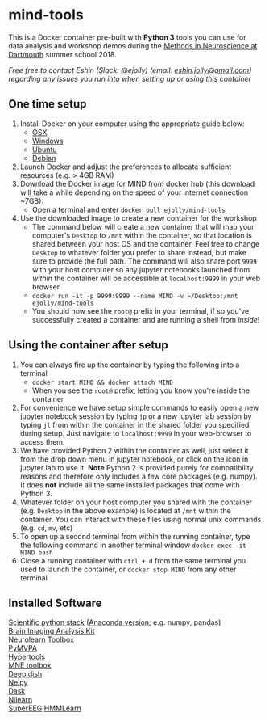 # mind-tools

This is a Docker container pre-built with **Python 3** tools you can use for data analysis and workshop demos during the [Methods in Neuroscience at Dartmouth](https://summer-mind.github.io/) summer school 2018.  

*Free free to contact Eshin (Slack: @ejolly) (email: eshin.jolly@gmail.com) regarding any issues you run into when setting up or using this container*

## One time setup
1. Install Docker on your computer using the appropriate guide below:
    - [OSX](https://docs.docker.com/docker-for-mac/install/#download-docker-for-mac)
    - [Windows](https://docs.docker.com/docker-for-windows/install/)
    - [Ubuntu](https://docs.docker.com/engine/installation/linux/docker-ce/ubuntu/)
    - [Debian](https://docs.docker.com/engine/installation/linux/docker-ce/debian/)
2. Launch Docker and adjust the preferences to allocate sufficient resources (e.g. > 4GB RAM)
3. Download the Docker image for MIND from docker hub (this download will take a while depending on the speed of your internet connection ~7GB):
    - Open a terminal and enter `docker pull ejolly/mind-tools`  
4. Use the downloaded image to create a new container for the workshop
    - The command below will create a new container that will map your computer's `Desktop` to `/mnt` within the container, so that location is shared between your host OS and the container. Feel free to change `Desktop` to whatever folder you prefer to share instead, but make sure to provide the full path. The command will also share port `9999` with your host computer so any jupyter notebooks launched from *within* the container will be accessible at `localhost:9999` in your web browser
    - `docker run -it -p 9999:9999 --name MIND -v ~/Desktop:/mnt ejolly/mind-tools `
    - You should now see the `root@` prefix in your terminal, if so you've successfully created a container and are running a shell from *inside*!

## Using the container after setup
1. You can always fire up the container by typing the following into a terminal
    - `docker start MIND && docker attach MIND`
    - When you see the `root@` prefix, letting you know you're inside the container
2. For convenience we have setup simple commands to easily open a new jupyter notebook session by typing `jp` or a new jupyter lab session by typing `jl` from within the container in the shared folder you specified during setup. Just navigate to `localhost:9999` in your web-browser to access them.
3. We have provided Python 2 within the container as well, just select it from the drop down menu in jupyter notebook, or click on the icon in jupyter lab to use it. **Note** Python 2 is provided purely for compatibility reasons and therefore only includes a few core packages (e.g. numpy). It does **not** include all the same installed packages that come with Python 3.
4. Whatever folder on your host computer you shared with the container (e.g. `Desktop` in the above example) is located at `/mnt` within the container. You can interact with these files using normal unix commands (e.g. `cd`, `mv`, etc)
5. To open up a second terminal from within the running container, type the following command in another terminal window `docker exec -it MIND bash`
6. Close a running container with `ctrl + d` from the same terminal you used to launch the container, or `docker stop MIND` from any other terminal

## Installed Software

[Scientific python stack](https://www.scipy.org/about.html) ([Anaconda version](https://www.continuum.io/what-is-anaconda); e.g. numpy, pandas)   
[Brain Imaging Analysis Kit](http://brainiak.org/)  
[Neurolearn Toolbox](http://neurolearn.readthedocs.io/en/latest/)  
[PyMVPA](http://www.pymvpa.org/)  
[Hypertools](http://hypertools.readthedocs.io/en/latest/index.html)  
[MNE toolbox](https://martinos.org/mne/stable/index.html)  
[Deep dish](https://github.com/uchicago-cs/deepdish)  
[Nelpy](https://github.com/eackermann/nelpy)  
[Dask](https://dask.pydata.org/en/latest/)  
[Nilearn](http://nilearn.github.io/)  
[SuperEEG](http://supereeg.readthedocs.io/en/latest/)
[HMMLearn](http://hmmlearn.readthedocs.io/en/latest/)
